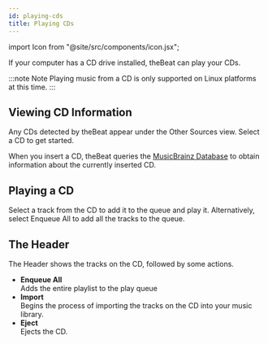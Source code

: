 ```yaml
---
id: playing-cds
title: Playing CDs
---
```


import Icon from "@site/src/components/icon.jsx";

If your computer has a CD drive installed, theBeat can play your CDs.

:::note Note
Playing music from a CD is only supported on Linux platforms at this time.
:::

## Viewing CD Information

Any CDs detected by theBeat appear under the <Icon name="view-list-details" /> Other Sources view. Select a CD to get started.

When you insert a CD, theBeat queries the [MusicBrainz Database](https://musicbrainz.org/) to obtain information about the currently inserted CD.

## Playing a CD

Select a track from the CD to add it to the queue and play it. Alternatively, select Enqueue All to add all the tracks to the queue.


## The Header

The Header shows the tracks on the CD, followed by some actions.

- **Enqueue All**<br />
  Adds the entire playlist to the play queue
- **Import** <br />
  Begins the process of importing the tracks on the CD into your music library.
- **Eject**<br />
  Ejects the CD.
  